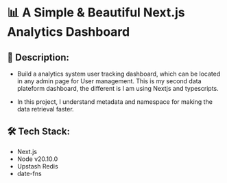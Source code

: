 # 📊 A Simple & Beautiful Next.js Analytics Dashboard

## 📝 Description:

- Build a analytics system user tracking dashboard, which can be located in any admin page for User management. This is my second data plateform dashboard, the different is I am using Nextjs and typescripts.

- In this project, I understand metadata and namespace for making the data retrieval faster.

## 🛠 Tech Stack:

- Next.js
- Node v20.10.0
- Upstash Redis
- date-fns
